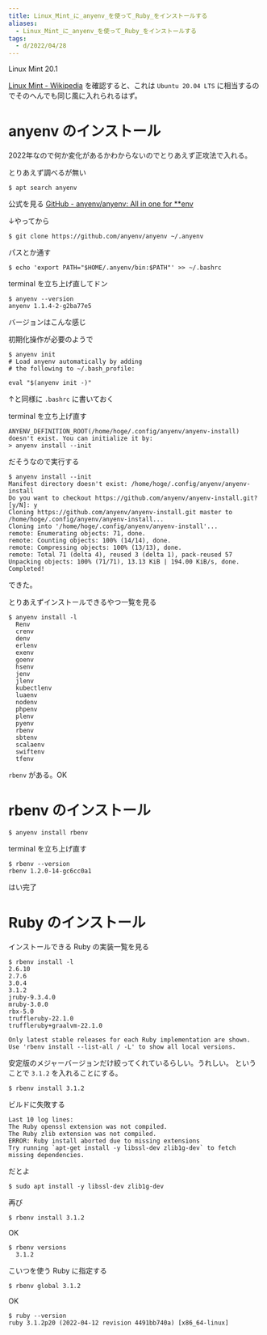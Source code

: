 ```yaml
---
title: Linux_Mint_に_anyenv_を使って_Ruby_をインストールする
aliases:
  - Linux_Mint_に_anyenv_を使って_Ruby_をインストールする
tags:
  - d/2022/04/28
---
```



Linux Mint 20.1

[Linux Mint \- Wikipedia](https://ja.wikipedia.org/wiki/Linux_Mint) を確認すると、これは `Ubuntu 20.04 LTS` に相当するのでそのへんでも同じ風に入れられるはず。


anyenv のインストール
================================================================================

2022年なので何か変化があるかわからないのでとりあえず正攻法で入れる。

とりあえず調べるが無い

```console
$ apt search anyenv
```


公式を見る [GitHub \- anyenv/anyenv: All in one for \*\*env](https://github.com/anyenv/anyenv)

↓やってから

```console
$ git clone https://github.com/anyenv/anyenv ~/.anyenv
```

パスとか通す

```console
$ echo 'export PATH="$HOME/.anyenv/bin:$PATH"' >> ~/.bashrc
```

terminal を立ち上げ直してドン

```console
$ anyenv --version
anyenv 1.1.4-2-g2ba77e5
```

バージョンはこんな感じ

初期化操作が必要のようで

```console
$ anyenv init
# Load anyenv automatically by adding
# the following to ~/.bash_profile:

eval "$(anyenv init -)"
```


↑と同様に `.bashrc` に書いておく


terminal を立ち上げ直す

```console
ANYENV_DEFINITION_ROOT(/home/hoge/.config/anyenv/anyenv-install) doesn't exist. You can initialize it by:
> anyenv install --init
```

だそうなので実行する

```console
$ anyenv install --init
Manifest directory doesn't exist: /home/hoge/.config/anyenv/anyenv-install
Do you want to checkout https://github.com/anyenv/anyenv-install.git? [y/N]: y
Cloning https://github.com/anyenv/anyenv-install.git master to /home/hoge/.config/anyenv/anyenv-install...
Cloning into '/home/hoge/.config/anyenv/anyenv-install'...
remote: Enumerating objects: 71, done.
remote: Counting objects: 100% (14/14), done.
remote: Compressing objects: 100% (13/13), done.
remote: Total 71 (delta 4), reused 3 (delta 1), pack-reused 57
Unpacking objects: 100% (71/71), 13.13 KiB | 194.00 KiB/s, done.
Completed!
```


できた。

とりあえずインストールできるやつ一覧を見る

```console
$ anyenv install -l
  Renv
  crenv
  denv
  erlenv
  exenv
  goenv
  hsenv
  jenv
  jlenv
  kubectlenv
  luaenv
  nodenv
  phpenv
  plenv
  pyenv
  rbenv
  sbtenv
  scalaenv
  swiftenv
  tfenv
```


`rbenv` がある。OK



rbenv のインストール
================================================================================

```console
$ anyenv install rbenv
```


terminal を立ち上げ直す


```console
$ rbenv --version
rbenv 1.2.0-14-gc6cc0a1
```


はい完了


Ruby のインストール
================================================================================

インストールできる Ruby の実装一覧を見る

```
$ rbenv install -l
2.6.10
2.7.6
3.0.4
3.1.2
jruby-9.3.4.0
mruby-3.0.0
rbx-5.0
truffleruby-22.1.0
truffleruby+graalvm-22.1.0

Only latest stable releases for each Ruby implementation are shown.
Use 'rbenv install --list-all / -L' to show all local versions.
```

安定版のメジャーバージョンだけ絞ってくれているらしい。うれしい。
ということで `3.1.2` を入れることにする。

```
$ rbenv install 3.1.2
```

ビルドに失敗する

```
Last 10 log lines:
The Ruby openssl extension was not compiled.
The Ruby zlib extension was not compiled.
ERROR: Ruby install aborted due to missing extensions
Try running `apt-get install -y libssl-dev zlib1g-dev` to fetch missing dependencies.
```

だとよ

```console
$ sudo apt install -y libssl-dev zlib1g-dev
```


再び

```console
$ rbenv install 3.1.2
```

OK

```
$ rbenv versions
  3.1.2
```


こいつを使う Ruby に指定する

```console
$ rbenv global 3.1.2
```

OK

```
$ ruby --version
ruby 3.1.2p20 (2022-04-12 revision 4491bb740a) [x86_64-linux]
```
























